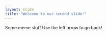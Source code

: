 ```yaml
---
layout: slide
title: "Welcome to our second slide!"
---
```

Some meme stuff
Use the left arrow to go back!

